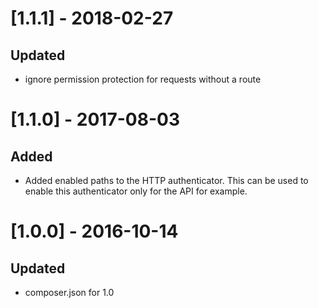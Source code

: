 # [1.1.1] - 2018-02-27
## Updated 
- ignore permission protection for requests without a route

# [1.1.0] - 2017-08-03
## Added
- Added enabled paths to the HTTP authenticator. This can be used to enable this authenticator only for the API for example.

# [1.0.0] - 2016-10-14
## Updated
- composer.json for 1.0
